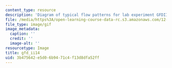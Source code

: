 ```yaml
---
content_type: resource
description: 'Diagram of typical flow patterns for lab experiment GFDIII: Radial inflow.'
file: /media/https%3A/open-learning-course-data-rc.s3.amazonaws.com/12-003-atmosphere-ocean-and-climate-dynamics-fall-2008/3b475642e5d06b9471c4f13d8dfa52ff_gfd_ii14.gif
file_type: image/gif
image_metadata:
  caption: ''
  credit: ''
  image-alt: ''
resourcetype: Image
title: gfd_ii14
uid: 3b475642-e5d0-6b94-71c4-f13d8dfa52ff
---
```

